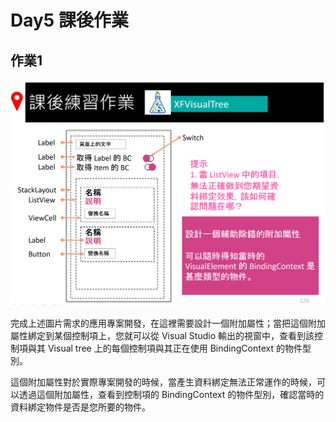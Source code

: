 # Day5 課後作業

## 作業1

![](HomeworkImages/HW8.png) 

完成上述圖片需求的應用專案開發，在這裡需要設計一個附加屬性；當把這個附加屬性綁定到某個控制項上，您就可以從 Visual Studio 輸出的視窗中，查看到該控制項與其 Visual tree 上的每個控制項與其正在使用 BindingContext 的物件型別。

這個附加屬性對於實際專案開發的時候，當產生資料綁定無法正常運作的時候，可以透過這個附加屬性，查看到控制項的 BindingContext 的物件型別，確認當時的資料綁定物件是否是您所要的物件。

